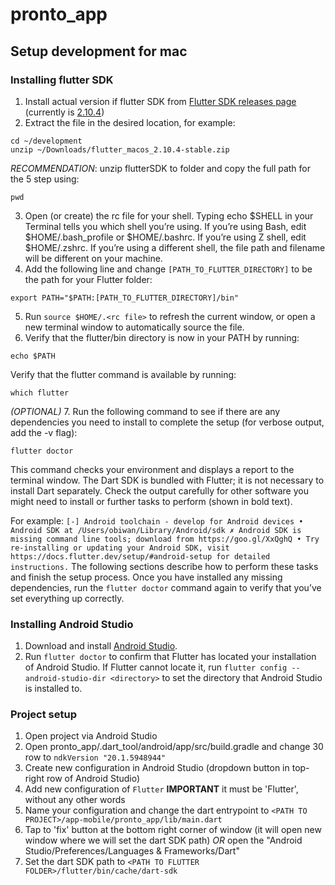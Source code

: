 # pronto_app

## Setup development for mac

### Installing flutter SDK
1. Install actual version if flutter SDK from [Flutter SDK releases page](https://docs.flutter.dev/development/tools/sdk/releases) (currently is [2.10.4](https://storage.googleapis.com/flutter_infra_release/releases/stable/macos/flutter_macos_2.10.4-stable.zip))
2. Extract the file in the desired location, for example:
```
cd ~/development
unzip ~/Downloads/flutter_macos_2.10.4-stable.zip
```
*RECOMMENDATION*: unzip flutterSDK to folder and copy the full path for the 5 step using:
```
pwd
```
3. Open (or create) the rc file for your shell. Typing echo $SHELL in your Terminal tells you which shell you’re using. If you’re using Bash, edit $HOME/.bash_profile or $HOME/.bashrc. If you’re using Z shell, edit $HOME/.zshrc. If you’re using a different shell, the file path and filename will be different on your machine.
4. Add the following line and change `[PATH_TO_FLUTTER_DIRECTORY]` to be the path for your Flutter folder:
```
export PATH="$PATH:[PATH_TO_FLUTTER_DIRECTORY]/bin"
```
5. Run `source $HOME/.<rc file>` to refresh the current window, or open a new terminal window to automatically source the file.
6. Verify that the flutter/bin directory is now in your PATH by running:
```
echo $PATH
```
Verify that the flutter command is available by running:
```
which flutter
```
*(OPTIONAL)*
7. Run the following command to see if there are any dependencies you need to install to complete the setup (for verbose output, add the -v flag):
```
flutter doctor
```
This command checks your environment and displays a report to the terminal window. The Dart SDK is bundled with Flutter; it is not necessary to install Dart separately. Check the output carefully for other software you might need to install or further tasks to perform (shown in bold text).

For example:
`
[-] Android toolchain - develop for Android devices
    • Android SDK at /Users/obiwan/Library/Android/sdk
    ✗ Android SDK is missing command line tools; download from https://goo.gl/XxQghQ
    • Try re-installing or updating your Android SDK,
      visit https://docs.flutter.dev/setup/#android-setup for detailed instructions.
`
The following sections describe how to perform these tasks and finish the setup process.
Once you have installed any missing dependencies, run the `flutter doctor` command again to verify that you’ve set everything up correctly.

### Installing Android Studio
1. Download and install [Android Studio](https://developer.android.com/studio).
2. Run `flutter doctor` to confirm that Flutter has located your installation of Android Studio. If Flutter cannot locate it, run `flutter config --android-studio-dir <directory>` to set the directory that Android Studio is installed to.

### Project setup
1. Open project via Android Studio
2. Open pronto_app/.dart_tool/android/app/src/build.gradle and change 30 row to `ndkVersion "20.1.5948944"`
3. Create new configuration in Android Studio (dropdown button in top-right row of Android Studio)
4. Add new configuration of `Flutter` **IMPORTANT** it must be 'Flutter', without any other words
5. Name your configuration and change the dart entrypoint to `<PATH TO PROJECT>/app-mobile/pronto_app/lib/main.dart`
6. Tap to 'fix' button at the bottom right corner of window (it will open new window where we will set the dart SDK path) *OR* open the "Android Studio/Preferences/Languages & Frameworks/Dart"
7. Set the dart SDK path to `<PATH TO FLUTTER FOLDER>/flutter/bin/cache/dart-sdk`
